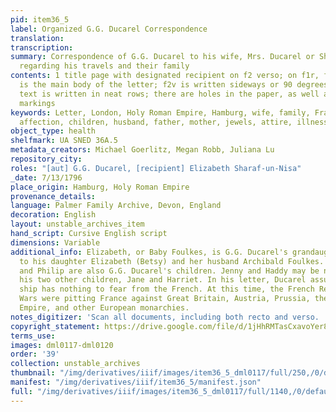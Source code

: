```yaml
---
pid: item36_5
label: Organized G.G. Ducarel Correspondence
translation:
transcription:
summary: Correspondence of G.G. Ducarel to his wife, Mrs. Ducarel or Sharaf-un-Nisa,
  regarding his travels and their family
contents: 1 title page with designated recipient on f2 verso; on f1r, f1v, and f2r
  is the main body of the letter; f2v is written sideways or 90 degrees counterclockwise;
  text is written in neat rows; there are holes in the paper, as well as black circular
  markings
keywords: Letter, London, Holy Roman Empire, Hamburg, wife, family, France, marriage,
  affection, children, husband, father, mother, jewels, attire, illness
object_type: health
shelfmark: UA SNED 36A.5
metadata_creators: Michael Goerlitz, Megan Robb, Juliana Lu
repository_city:
roles: "[aut] G.G. Ducarel, [recipient] Elizabeth Sharaf-un-Nisa"
_date: 7/13/1796
place_origin: Hamburg, Holy Roman Empire
provenance_details:
language: Palmer Family Archive, Devon, England
decoration: English
layout: unstable_archives_item
hand_script: Cursive English script
dimensions: Variable
additional_info: Elizabeth, or Baby Foulkes, is G.G. Ducarel's grandaughter, borne
  to his daughter Elizabeth (Betsy) and her husband Archibald Foulkes. William, Mary,
  and Philip are also G.G. Ducarel's children. Jenny and Haddy may be nicknames for
  his two other children, Jane and Harriet. In his letter, Ducarel assures that his
  ship has nothing to fear from the French. At this time, the French Revolutionary
  Wars were pitting France against Great Britain, Austria, Prussia, the Holy Roman
  Empire, and other European monarchies.
notes_digitizer: 'Scan all documents, including both recto and verso. '
copyright_statement: https://drive.google.com/file/d/1jHhRMTasCxavoYer89Wn8_Xn65nL0sW0/view?usp=sharing
terms_use:
images: dml0117-dml0120
order: '39'
collection: unstable_archives
thumbnail: "/img/derivatives/iiif/images/item36_5_dml0117/full/250,/0/default.jpg"
manifest: "/img/derivatives/iiif/item36_5/manifest.json"
full: "/img/derivatives/iiif/images/item36_5_dml0117/full/1140,/0/default.jpg"
---
```

